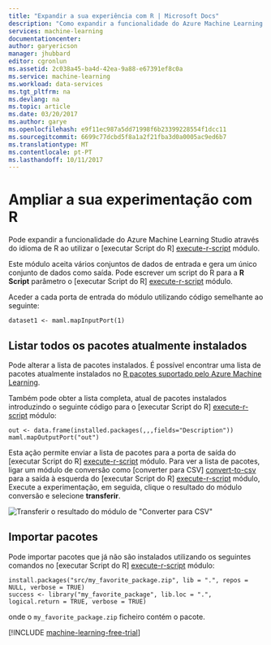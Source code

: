 ```yaml
---
title: "Expandir a sua experiência com R | Microsoft Docs"
description: "Como expandir a funcionalidade do Azure Machine Learning Studio através do idioma de R ao utilizar o módulo de executar o Script do R."
services: machine-learning
documentationcenter: 
author: garyericson
manager: jhubbard
editor: cgronlun
ms.assetid: 2c038a45-ba4d-42ea-9a88-e67391ef8c0a
ms.service: machine-learning
ms.workload: data-services
ms.tgt_pltfrm: na
ms.devlang: na
ms.topic: article
ms.date: 03/20/2017
ms.author: garye
ms.openlocfilehash: e9f11ec987a5dd71998f6b23399228554f1dcc11
ms.sourcegitcommit: 6699c77dcbd5f8a1a2f21fba3d0a0005ac9ed6b7
ms.translationtype: MT
ms.contentlocale: pt-PT
ms.lasthandoff: 10/11/2017
---
```

# <a name="extend-your-experiment-with-r"></a>Ampliar a sua experimentação com R
Pode expandir a funcionalidade do Azure Machine Learning Studio através do idioma de R ao utilizar o [executar Script do R] [ execute-r-script] módulo.

Este módulo aceita vários conjuntos de dados de entrada e gera um único conjunto de dados como saída. Pode escrever um script do R para a **R Script** parâmetro o [executar Script do R] [ execute-r-script] módulo.

Aceder a cada porta de entrada do módulo utilizando código semelhante ao seguinte:

    dataset1 <- maml.mapInputPort(1)

## <a name="listing-all-currently-installed-packages"></a>Listar todos os pacotes atualmente instalados
Pode alterar a lista de pacotes instalados. É possível encontrar uma lista de pacotes atualmente instalados no [R pacotes suportado pelo Azure Machine Learning](https://msdn.microsoft.com/library/azure/mt741980.aspx).

Também pode obter a lista completa, atual de pacotes instalados introduzindo o seguinte código para o [executar Script do R] [ execute-r-script] módulo:

    out <- data.frame(installed.packages(,,,fields="Description"))
    maml.mapOutputPort("out")

Esta ação permite enviar a lista de pacotes para a porta de saída do [executar Script do R] [ execute-r-script] módulo.
Para ver a lista de pacotes, ligar um módulo de conversão como [converter para CSV] [ convert-to-csv] para a saída à esquerda do [executar Script do R] [ execute-r-script] módulo, Execute a experimentação, em seguida, clique o resultado do módulo conversão e selecione **transferir**. 

![Transferir o resultado do módulo de "Converter para CSV"](./media/extend-your-experiment-with-r/download-package-list.png)


<!--
For convenience, here is the [current full list with version numbers in Excel format](http://az754797.vo.msecnd.net/docs/RPackages.xlsx).
-->

## <a name="importing-packages"></a>Importar pacotes
Pode importar pacotes que já não são instalados utilizando os seguintes comandos no [executar Script do R] [ execute-r-script] módulo:

    install.packages("src/my_favorite_package.zip", lib = ".", repos = NULL, verbose = TRUE)
    success <- library("my_favorite_package", lib.loc = ".", logical.return = TRUE, verbose = TRUE)

onde o `my_favorite_package.zip` ficheiro contém o pacote.

[!INCLUDE [machine-learning-free-trial](../../../includes/machine-learning-free-trial.md)]


<!-- Module References -->
[execute-r-script]: https://msdn.microsoft.com/library/azure/30806023-392b-42e0-94d6-6b775a6e0fd5/
[convert-to-csv]: https://msdn.microsoft.com/library/azure/faa6ba63-383c-4086-ba58-7abf26b85814/
